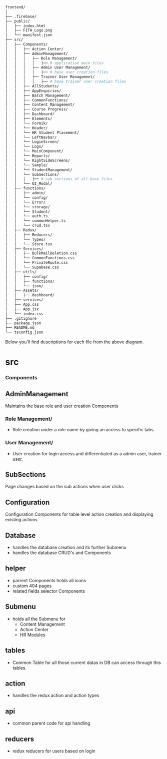```sh
frontend/
│
├── .firebase/
├── public/
│   ├── index.html
│   ├── FITA_Logo.png
│   └── manifest.json
├── src/
│   ├── Components/
│   │   ├── Action Center/
│   │   ├── AdminManagement/
│   │   │   ├── Role Management/
│   │   │   │   ├── # application main files
│   │   │   ├── Admin User Management/
│   │   │   │   ├── # base user creation files
│   │   │   ├── Trainer User Management/
│   │   │   │   ├── # base trainer user creation files
│   │   ├── AllStudents/
│   │   ├── AppEnquiries/
│   │   ├── Batch Management/
│   │   ├── CommonFunctions/
│   │   ├── Content Management/
│   │   ├── Course Progress/
│   │   ├── Dashboard/
│   │   ├── Elements/
│   │   └── Formik/
│   │   └── Header/
│   │   └── HR Student Placement/
│   │   └── LeftNavbar/
│   │   └── LoginScreen/
│   │   └── Logs/
│   │   └── MainComponent/
│   │   └── Reports/
│   │   └── RightSideScreens/
│   │   └── Sample/
│   │   └── StudentManagement/
│   │   └── SubSections/
│   │   │   ├── # sub sections of all base files
│   │   └── UI_Modal/
│   ├── functions/
│   │   ├── admin/
│   │   └── config/
│   │   └── Error/
│   │   └── storage/
│   │   └── Student/
│   │   └── auth.ts
│   │   └── commonHelper.ts
│   │   └── crud.tsx
│   ├── Redux/
│   │   ├── Reducers/
│   │   └── Types/
│   │   └── Store.tsx
│   ├── Services/
│   │   ├── BulkMailDeletion.css
│   │   └── CommonFunctions.css
│   │   └── PrivateRoute.css
│   │   └── Supabase.css
│   ├── utils/
│   │   ├── config/
│   │   ├── functions/
│   │   └── json/
│   ├── Assets/
│   │   ├── dashboard/
│   ├── services/
│   ├── App.css
│   ├── App.jsx
│   └── index.css
├── .gitignore
├── package.json
├── README.md
└── tsconfig.json
```

Below you'll find descriptions for each file from the above diagram.

# src

### Components

## AdminManagement

Maintains the base role and user creation Components

### Role Management/
- Role creation under a role name by giving an access to specific tabs.

### User Management/
- User creation for login access and differentiated as a admin user, trainer user.

## SubSections

Page changes based on the sub actions when user clicks

## Configuration

Configuration Components for table level action creation and displaying existing actions

## Database

- handles the database creation and its further Submenu
- handles the database CRUD's and Components

## helper

- parrent Components holds all icons
- custom 404 pages
- related fields selector Components

## Submenu

- holds all the Submenu for 
    - Content Management
    - Action Center
    - HR Modules

## tables

- Common Table for all those current datas in DB can access through this tables.

## action

- handles the redux action and action types

## api 

- common parent code for api handling

## reducers

- redux reducers for users based on login

